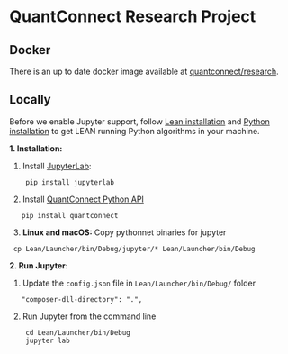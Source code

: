 ﻿

QuantConnect Research Project
=============

## Docker
There is an up to date docker image available at [quantconnect/research](https://hub.docker.com/repository/docker/quantconnect/research).

## Locally
Before we enable Jupyter support, follow [Lean installation](https://github.com/QuantConnect/Lean#installation-instructions)
and [Python installation](https://github.com/QuantConnect/Lean/tree/master/Algorithm.Python#quantconnect-python-algorithm-project) to get LEAN running Python algorithms in your machine. 

**1. Installation:**
   1. Install [JupyterLab](https://pypi.org/project/jupyterlab/):
```
    pip install jupyterlab
```
 2.  Install [QuantConnect Python API](https://pypi.python.org/pypi/quantconnect/0.1)
 ```
    pip install quantconnect
```
 3. **Linux and macOS:** Copy pythonnet binaries for jupyter
 ```
  cp Lean/Launcher/bin/Debug/jupyter/* Lean/Launcher/bin/Debug
 ```
**2. Run Jupyter:**
   1. Update the `config.json` file in `Lean/Launcher/bin/Debug/` folder
 ```
    "composer-dll-directory": ".",
 ```
   2. Run Jupyter from the command line
```
    cd Lean/Launcher/bin/Debug
    jupyter lab
```
